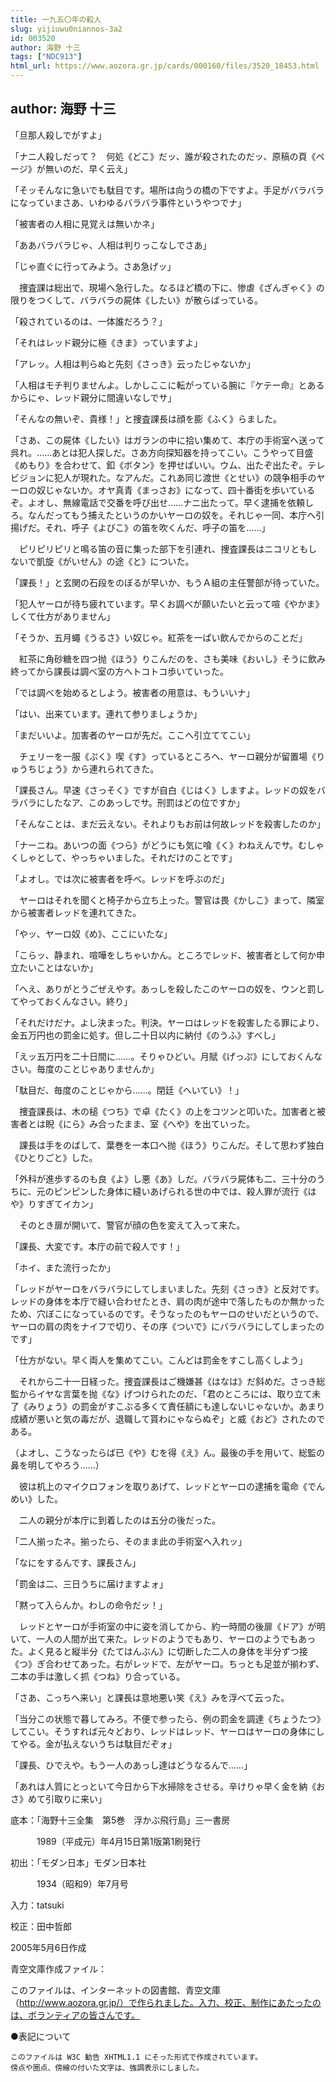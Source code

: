 ```yaml
---
title: 一九五〇年の殺人
slug: yijiuwu0niannos-3a2
id: 003520
author: 海野 十三
tags: ["NDC913"]
html_url: https://www.aozora.gr.jp/cards/000160/files/3520_18453.html
---
```


## author: 海野 十三

「旦那人殺しでがすよ」

「ナニ人殺しだって？　何処《どこ》だッ、誰が殺されたのだッ、原稿の頁《ページ》が無いのだ、早く云え」

「そッそんなに急いでも駄目です。場所は向うの橋の下ですよ。手足がバラバラになっていまさあ、いわゆるバラバラ事件というやつでナ」

「被害者の人相に見覚えは無いかネ」

「ああバラバラじゃ、人相は判りっこなしでさあ」

「じゃ直ぐに行ってみよう。さあ急げッ」

　捜査課は総出で、現場へ急行した。なるほど橋の下に、惨虐《ざんぎゃく》の限りをつくして、バラバラの屍体《したい》が散らばっている。

「殺されているのは、一体誰だろう？」

「それはレッド親分に極《きま》っていますよ」

「アレッ。人相は判らぬと先刻《さっき》云ったじゃないか」

「人相はモチ判りませんよ。しかしここに転がっている腕に『ケテー命』とあるからにゃ、レッド親分に間違いなしでサ」

「そんなの無いぞ、貴様！」と捜査課長は顔を膨《ふく》らました。

「さあ、この屍体《したい》はガランの中に拾い集めて、本庁の手術室へ送って呉れ。……あとは犯人探しだ。さあ方向探知器を持ってこい。こうやって目盛《めもり》を合わせて、釦《ボタン》を押せばいい。ウム、出たぞ出たぞ。テレビジョンに犯人が現れた。なアんだ。これあ同じ渡世《とせい》の競争相手のヤーロの奴じゃないか。オヤ真青《まっさお》になって、四十番街を歩いているぞ。よオし、無線電話で交番を呼び出せ……ナニ出たって。早く逮捕を依頼しろ。なんだってもう捕えたというのかいヤーロの奴を。それじゃ一同、本庁へ引揚げだ。それ、呼子《よびこ》の笛を吹くんだ、呼子の笛を……」

　ピリピリピリと鳴る笛の音に集った部下を引連れ、捜査課長はニコリともしないで凱旋《がいせん》の途《と》についた。

「課長！」と玄関の石段をのぼるが早いか、もうＡ組の主任警部が待っていた。

「犯人ヤーロが待ち疲れています。早くお調べが願いたいと云って喧《やかま》しくて仕方がありません」

「そうか、五月蠅《うるさ》い奴じゃ。紅茶を一ぱい飲んでからのことだ」

　紅茶に角砂糖を四つ抛《ほう》りこんだのを、さも美味《おいし》そうに飲み終ってから課長は調べ室の方へトコトコ歩いていった。

「では調べを始めるとしよう。被害者の用意は、もういいナ」

「はい、出来ています。連れて参りましょうか」

「まだいいよ。加害者のヤーロが先だ。ここへ引立ててこい」

　チェリーを一服《ぷく》喫《す》っているところへ、ヤーロ親分が留置場《りゅうちじょう》から連れられてきた。

「課長さん。早速《さっそく》ですが自白《じはく》しますよ。レッドの奴をバラバラにしたなア、このあっしでサ。刑罰はどの位ですか」

「そんなことは、まだ云えない。それよりもお前は何故レッドを殺害したのか」

「ナーニね。あいつの面《つら》がどうにも気に喰《く》わねえんでサ。むしゃくしゃとして、やっちゃいました。それだけのことです」

「よオし。では次に被害者を呼べ。レッドを呼ぶのだ」

　ヤーロはそれを聞くと椅子から立ち上った。警官は畏《かしこ》まって、隣室から被害者レッドを連れてきた。

「やッ、ヤーロ奴《め》、ここにいたな」

「こらッ、静まれ、喧嘩をしちゃいかん。ところでレッド、被害者として何か申立たいことはないか」

「へえ、ありがとうごぜえやす。あっしを殺したこのヤーロの奴を、ウンと罰してやっておくんなさい。終り」

「それだけだナ。よし決まった。判決。ヤーロはレッドを殺害したる罪により、金五万円也の罰金に処す。但し二十日以内に納付《のうふ》すべし」

「えッ五万円を二十日間に……。そりゃひどい。月賦《げっぷ》にしておくんなさい。毎度のことじゃありませんか」

「駄目だ、毎度のことじゃから……。閉廷《へいてい》！」

　捜査課長は、木の槌《つち》で卓《たく》の上をコツンと叩いた。加害者と被害者とは睨《にら》み合ったまま、室《へや》を出ていった。

　課長は手をのばして、葉巻を一本口へ抛《ほう》りこんだ。そして思わず独白《ひとりごと》した。

「外科が進歩するのも良《よ》し悪《あ》しだ。バラバラ屍体も二、三十分のうちに、元のピンピンした身体に縫いあげられる世の中では、殺人罪が流行《はや》りすぎてイカン」

　そのとき扉が開いて、警官が顔の色を変えて入って来た。

「課長、大変です。本庁の前で殺人です！」

「ホイ、また流行ったか」

「レッドがヤーロをバラバラにしてしまいました。先刻《さっき》と反対です。レッドの身体を本庁で縫い合わせたとき、肩の肉が途中で落したものか無かったため、穴ぼこになっているのです。そうなったのもヤーロのせいだというので、ヤーロの肩の肉をナイフで切り、その序《ついで》にバラバラにしてしまったのです」

「仕方がない。早く両人を集めてこい。こんどは罰金をすこし高くしよう」

　それから二十一日経った。捜査課長はご機嫌甚《はなは》だ斜めだ。さっき総監からイヤな言葉を抛《な》げつけられたのだ、「君のところには、取り立て未了《みりょう》の罰金がすこぶる多くて責任額にも達しないじゃないか。あまり成績が悪いと気の毒だが、退職して貰わにゃならぬぞ」と威《おど》されたのである。

（よオし、こうなったらば已《や》むを得《え》ん。最後の手を用いて、総監の鼻を明してやろう……）

　彼は机上のマイクロフォンを取りあげて、レッドとヤーロの逮捕を電命《でんめい》した。

　二人の親分が本庁に到着したのは五分の後だった。

「二人揃ったネ。揃ったら、そのまま此の手術室へ入れッ」

「なにをするんです、課長さん」

「罰金は二、三日うちに届けますよォ」

「黙って入らんか。わしの命令だッ！」

　レッドとヤーロが手術室の中に姿を消してから、約一時間の後扉《ドア》が明いて、一人の人間が出て来た。レッドのようでもあり、ヤーロのようでもあった。よく見ると縦半分《たてはんぶん》に切断した二人の身体を半分ずつ接《つ》ぎ合わせてあった。右がレッドで、左がヤーロ。ちっとも足並が揃わず、二本の手は激しく抓《つね》り合っている。

「さあ、こっちへ来い」と課長は意地悪い笑《え》みを浮べて云った。

「当分この状態で暮してみろ。不便で参ったら、例の罰金を調達《ちょうたつ》してこい。そうすれば元々どおり、レッドはレッド、ヤーロはヤーロの身体にしてやる。金が払えないうちは駄目だぞォ」

「課長、ひでえや。もう一人のあっし達はどうなるんで……」

「あれは人質にとっといて今日から下水掃除をさせる。辛けりゃ早く金を納《おさ》めて引取りに来い」













底本：「海野十三全集　第5巻　浮かぶ飛行島」三一書房


　　　1989（平成元）年4月15日第1版第1刷発行

初出：「モダン日本」モダン日本社

　　　1934（昭和9）年7月号

入力：tatsuki

校正：田中哲郎

2005年5月6日作成

青空文庫作成ファイル：

このファイルは、インターネットの図書館、青空文庫（http://www.aozora.gr.jp/）で作られました。入力、校正、制作にあたったのは、ボランティアの皆さんです。











●表記について


	このファイルは W3C 勧告 XHTML1.1 にそった形式で作成されています。
	傍点や圏点、傍線の付いた文字は、強調表示にしました。